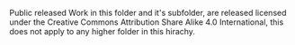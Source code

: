 Public released Work in this folder and it's subfolder, are released licensed
under the Creative Commons Attribution Share Alike 4.0 International, this does
not apply to any higher folder in this hirachy.
